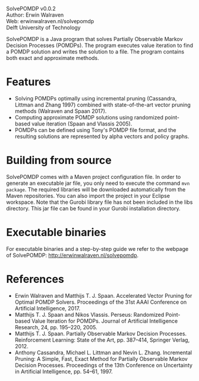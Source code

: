 SolvePOMDP v0.0.2   
Author: Erwin Walraven   
Web: erwinwalraven.nl/solvepomdp   
Delft University of Technology   

SolvePOMDP is a Java program that solves Partially Observable Markov Decision Processes (POMDPs). The program executes value iteration to find a POMDP solution and writes the solution to a file. The program contains both exact and approximate methods.

# Features #
* Solving POMDPs optimally using incremental pruning (Cassandra, Littman and Zhang 1997) combined with state-of-the-art vector pruning methods (Walraven and Spaan 2017).
* Computing approximate POMDP solutions using randomized point-based value iteration (Spaan and Vlassis 2005).
* POMDPs can be defined using Tony's POMDP file format, and the resulting solutions are represented by alpha vectors and policy graphs.

# Building from source #
SolvePOMDP comes with a Maven project configuration file. In order to generate an executable jar file, you only need to execute the command `mvn package`. The required libraries will be downloaded automatically from the Maven repositories. You can also import the project in your Eclipse workspace. Note that the Gurobi library file has not been included in the libs directory. This jar file can be found in your Gurobi installation directory.

# Executable binaries #
For executable binaries and a step-by-step guide we refer to the webpage of SolvePOMDP: http://erwinwalraven.nl/solvepomdp.

# References #
* Erwin Walraven and Matthijs T. J. Spaan. Accelerated Vector Pruning for Optimal POMDP Solvers. Proceedings of the 31st AAAI Conference on Artificial Intelligence, 2017.
* Matthijs T. J. Spaan and Nikos Vlassis. Perseus: Randomized Point-based Value Iteration for POMDPs. Journal of Artificial Intelligence Research, 24, pp. 195–220, 2005.
* Matthijs T. J. Spaan. Partially Observable Markov Decision Processes. Reinforcement Learning: State of the Art, pp. 387–414, Springer Verlag, 2012.
* Anthony Cassandra, Michael L. Littman and Nevin L. Zhang. Incremental Pruning: A Simple, Fast, Exact Method for Partially Observable Markov Decision Processes. Proceedings of the 13th Conference on Uncertainty in Artificial Intelligence, pp. 54–61, 1997.

